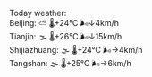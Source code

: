 Today weather:  
Beijing: ⛅️  🌡️+24°C 🌬️↓4km/h  
Tianjin: 🌫  🌡️+26°C 🌬️↓15km/h  
Shijiazhuang: 🌫  🌡️+24°C 🌬️→4km/h  
Tangshan: 🌫  🌡️+25°C 🌬️→6km/h  
